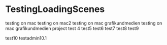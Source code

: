 # TestingLoadingScenes
testing on mac
testing on mac2
testing on mac grafikundmedien
testing on mac grafikundmedien project
test 4
test5
test6
test7
test8
test9

test10
testadmin10.1
